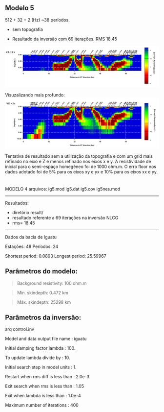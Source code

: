 ## Modelo 5
512 + 32 + 2 (Hz)
~38 períodos.
* sem topografia

* Resultado da inversão com 69 iterações. 
RMS 18.45

<img src='https://github.com/arturbenevides/MSc_Geophysics/blob/master/ModEM/ig5_69it.bmp' width=900>

Visuzalizando mais profundo:
<img src='https://github.com/arturbenevides/MSc_Geophysics/blob/master/ModEM/ig5_69it_10km.bmp' width=900>

Tentativa de resultado sem a utilização da topografia e com um grid mais refinado no eixo e Z e menos refinado nos eixos x e y.
A resistividade de inicial para o semi-espaço homegêneo foi de 1000 ohm.m.
O erro floor nos dados adotado foi de 5% para os eixos xy e yx e 10% para os eixos xx e yy.


#
MODELO 4
arquivos:
ig5.mod
ig5.dat
ig5.cov
ig5nes.mod

__________________________________________________
Resultados: 
* diretório result/
* resultado referente a 69 iterações na inversão NLCG
* rms=  18.45
__________________________________________________
Dados da bacia de Iguatu

Estações: 48
Períodos: 24

Shortest period: 0.0893
Longest period: 25.59967

## Parâmetros do modelo:

> Background resistivity: 100 ohm.m

> Min. skindepth: 0.472 km

> Máx. skindepth: 25298 km

## Parâmetros da inversão:

arq control.inv

Model and data output file name    : iguatu

Initial damping factor lambda      : 100.

To update lambda divide by         : 10.

Initial search step in model units : 1.

Restart when rms diff is less than : 2.0e-3

Exit search when rms is less than  : 1.05

Exit when lambda is less than      : 1.0e-4

Maximum number of iterations       : 400
